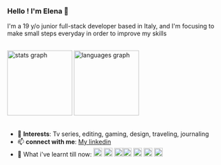 ### Hello ! I'm Elena 👋

I'm a 19 y/o junior full-stack developer based in Italy, and I'm focusing to make small steps everyday in order to improve my skills

<br>

<div>
  <img src="https://github-readme-stats.vercel.app/api?username=elekekic&hide_title=false&hide_rank=false&show_icons=true&include_all_commits=true&count_private=true&disable_animations=false&theme=dracula&locale=en&hide_border=false" height="150" alt="stats graph"  />
  <img src="https://github-readme-stats.vercel.app/api/top-langs?username=elekekic&locale=en&hide_title=false&layout=compact&card_width=320&langs_count=5&theme=dracula&hide_border=false" height="150" alt="languages graph"  />
</div>
<br>

- 💌 **Interests**: Tv series, editing, gaming, design, traveling, journaling
- 📫 **connect with me**: <a href="https://www.linkedin.com/in/elena-kekic" target="_blank">  My linkedin </a>
- 📝 What i've learnt till now: <img src="https://cdn.jsdelivr.net/gh/devicons/devicon/icons/javascript/javascript-original.svg" height="20" alt="javascript logo"  /> <img src="https://cdn.jsdelivr.net/gh/devicons/devicon/icons/html5/html5-original.svg" height="20" alt="html5 logo"  /> <img src="https://cdn.jsdelivr.net/gh/devicons/devicon/icons/css3/css3-original.svg" height="20" alt="css3 logo"  /><img src="https://cdn.simpleicons.org/angular/DD0031" height="20" alt="angularjs logo"  /> <img src="https://cdn.jsdelivr.net/gh/devicons/devicon/icons/bootstrap/bootstrap-original.svg" height="20" alt="bootstrap logo"  /> <img src="https://cdn.simpleicons.org/typescript/3178C6" height="20" alt="typescript logo"  /> <img src="https://cdn.jsdelivr.net/gh/devicons/devicon/icons/sass/sass-original.svg" height="20" alt="sass logo"  />


